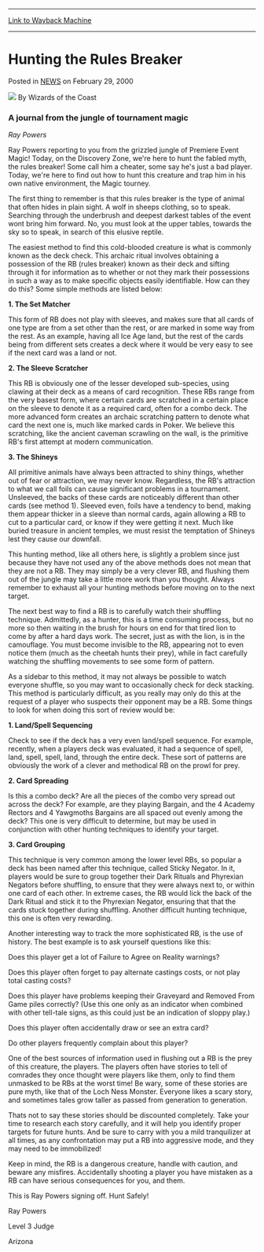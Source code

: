 
---
[Link to Wayback Machine](https://web.archive.org/web/20210501184718/https://magic.wizards.com/en/articles/archive/hunting-rules-breaker-2000-02-29)

[_metadata_:author]:- "Wizards of the Coast"
[_metadata_:description]:- "A journal from the jungle of tournament magic Ray Powers Ray Powers reporting to you from the grizzled jungle of Premiere Event Magic! Today, on the Discovery Zone, we're here to hunt the fabled myth, the rules breaker! Some call him a cheater, some say he's just a bad player. Today, we're here to find out how to hunt this creature and trap him in his own native environment,"
[_metadata_:generator]:- "Drupal 7 (http://drupal.org)"
[_metadata_:node]:- "937626"
[_metadata_:publish_date]:- "2000-02-29"
[_metadata_:source]:- "div-main-content"
[_metadata_:title]:- "Hunting the Rules Breaker"
[_metadata_:wayback_capture_timestamp]:- "2021-05-01 18:47:18"
[_metadata_:wayback_raw_url]:- "https://web.archive.org/web/20210501184718id_/https://magic.wizards.com/en/articles/archive/hunting-rules-breaker-2000-02-29"
[_metadata_:wayback_url]:- "https://magic.wizards.com/en/articles/archive/hunting-rules-breaker-2000-02-29"
---


Hunting the Rules Breaker
=========================



 Posted in [NEWS](/en/articles?source=MX_Nav2020)
 on February 29, 2000 






![](https://media.magic.wizards.com/styles/auth_small/public/images/person/wizards_author.jpg)
By Wizards of the Coast











### A journal from the jungle of tournament magic


*Ray Powers*


Ray Powers reporting to you from the grizzled jungle of Premiere Event Magic! Today, on the Discovery Zone, we're here to hunt the fabled myth, the rules breaker! Some call him a cheater, some say he's just a bad player. Today, we're here to find out how to hunt this creature and trap him in his own native environment, the Magic tourney.


The first thing to remember is that this rules breaker is the type of animal that often hides in plain sight. A wolf in sheeps clothing, so to speak. Searching through the underbrush and deepest darkest tables of the event wont bring him forward. No, you must look at the upper tables, towards the sky so to speak, in search of this elusive reptile.


The easiest method to find this cold-blooded creature is what is commonly known as the deck check. This archaic ritual involves obtaining a possession of the RB (rules breaker) known as their deck and sifting through it for information as to whether or not they mark their possessions in such a way as to make specific objects easily identifiable. How can they do this? Some simple methods are listed below:


**1. The Set Matcher**  

This form of RB does not play with sleeves, and makes sure that all cards of one type are from a set other than the rest, or are marked in some way from the rest. As an example, having all Ice Age land, but the rest of the cards being from different sets creates a deck where it would be very easy to see if the next card was a land or not.


**2. The Sleeve Scratcher**  

This RB is obviously one of the lesser developed sub-species, using clawing at their deck as a means of card recognition. These RBs range from the very basest form, where certain cards are scratched in a certain place on the sleeve to denote it as a required card, often for a combo deck. The more advanced form creates an archaic scratching pattern to denote what card the next one is, much like marked cards in Poker. We believe this scratching, like the ancient caveman scrawling on the wall, is the primitive RB's first attempt at modern communication.


**3. The Shineys**  

All primitive animals have always been attracted to shiny things, whether out of fear or attraction, we may never know. Regardless, the RB's attraction to what we call foils can cause significant problems in a tournament. Unsleeved, the backs of these cards are noticeably different than other cards (see method 1). Sleeved even, foils have a tendency to bend, making them appear thicker in a sleeve than normal cards, again allowing a RB to cut to a particular card, or know if they were getting it next. Much like buried treasure in ancient temples, we must resist the temptation of Shineys lest they cause our downfall.


This hunting method, like all others here, is slightly a problem since just because they have not used any of the above methods does not mean that they are not a RB. They may simply be a very clever RB, and flushing them out of the jungle may take a little more work than you thought. Always remember to exhaust all your hunting methods before moving on to the next target.


The next best way to find a RB is to carefully watch their shuffling technique. Admittedly, as a hunter, this is a time consuming process, but no more so then waiting in the brush for hours on end for that tired lion to come by after a hard days work. The secret, just as with the lion, is in the camouflage. You must become invisible to the RB, appearing not to even notice them (much as the cheetah hunts their prey), while in fact carefully watching the shuffling movements to see some form of pattern.


As a sidebar to this method, it may not always be possible to watch everyone shuffle, so you may want to occasionally check for deck stacking. This method is particularly difficult, as you really may only do this at the request of a player who suspects their opponent may be a RB. Some things to look for when doing this sort of review would be:


**1. Land/Spell Sequencing**  

Check to see if the deck has a very even land/spell sequence. For example, recently, when a players deck was evaluated, it had a sequence of spell, land, spell, spell, land, through the entire deck. These sort of patterns are obviously the work of a clever and methodical RB on the prowl for prey.


**2. Card Spreading**  

Is this a combo deck? Are all the pieces of the combo very spread out across the deck? For example, are they playing Bargain, and the 4 Academy Rectors and 4 Yawgmoths Bargains are all spaced out evenly among the deck? This one is very difficult to determine, but may be used in conjunction with other hunting techniques to identify your target.


**3. Card Grouping**  

This technique is very common among the lower level RBs, so popular a deck has been named after this technique, called Sticky Negator. In it, players would be sure to group together their Dark Rituals and Phyrexian Negators before shuffling, to ensure that they were always next to, or within one card of each other. In extreme cases, the RB would lick the back of the Dark Ritual and stick it to the Phyrexian Negator, ensuring that that the cards stuck together during shuffling. Another difficult hunting technique, this one is often very rewarding.


Another interesting way to track the more sophisticated RB, is the use of history. The best example is to ask yourself questions like this:


Does this player get a lot of Failure to Agree on Reality warnings?


Does this player often forget to pay alternate castings costs, or not play total casting costs?


Does this player have problems keeping their Graveyard and Removed From Game piles correctly? (Use this one only as an indicator when combined with other tell-tale signs, as this could just be an indication of sloppy play.)


Does this player often accidentally draw or see an extra card?


Do other players frequently complain about this player?


One of the best sources of information used in flushing out a RB is the prey of this creature, the players. The players often have stories to tell of comrades they once thought were players like them, only to find them unmasked to be RBs at the worst time! Be wary, some of these stories are pure myth, like that of the Loch Ness Monster. Everyone likes a scary story, and sometimes tales grow taller as passed from generation to generation.


Thats not to say these stories should be discounted completely. Take your time to research each story carefully, and it will help you identify proper targets for future hunts. And be sure to carry with you a mild tranquilizer at all times, as any confrontation may put a RB into aggressive mode, and they may need to be immobilized!


Keep in mind, the RB is a dangerous creature, handle with caution, and beware any misfires. Accidentally shooting a player you have mistaken as a RB can have serious consequences for you, and them.


This is Ray Powers signing off. Hunt Safely!


Ray Powers  

Level 3 Judge  

Arizona








